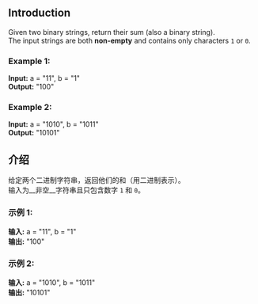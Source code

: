 ##  Introduction
Given two binary strings, return their sum (also a binary string).  
The input strings are both __non-empty__ and contains only characters <code>1</code> or <code>0</code>.
### Example 1:
__Input:__ a = "11", b = "1"  
__Output:__ "100"  
### Example 2:
__Input:__ a = "1010", b = "1011"  
__Output:__ "10101"  
## 介绍
给定两个二进制字符串，返回他们的和（用二进制表示）。  
输入为__非空__字符串且只包含数字 <code>1</code> 和 <code>0</code>。
### 示例 1:
__输入:__ a = "11", b = "1"  
__输出:__ "100"  
### 示例 2:
__输入:__ a = "1010", b = "1011"  
__输出:__ "10101"  